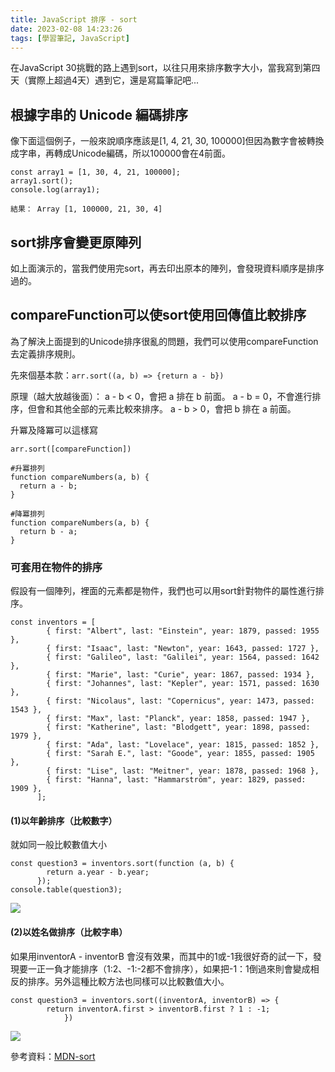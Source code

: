 ```yaml
---
title: JavaScript 排序 - sort
date: 2023-02-08 14:23:26
tags: [學習筆記, JavaScript]
---
```

在JavaScript 30挑戰的路上遇到sort，以往只用來排序數字大小，當我寫到第四天（實際上超過4天）遇到它，還是寫篇筆記吧...

## 根據字串的 Unicode 編碼排序
像下面這個例子，一般來說順序應該是[1, 4, 21, 30, 100000]但因為數字會被轉換成字串，再轉成Unicode編碼，所以100000會在4前面。
```
const array1 = [1, 30, 4, 21, 100000];
array1.sort();
console.log(array1);

結果： Array [1, 100000, 21, 30, 4]
```
## sort排序會變更原陣列
如上面演示的，當我們使用完sort，再去印出原本的陣列，會發現資料順序是排序過的。

## compareFunction可以使sort使用回傳值比較排序
為了解決上面提到的Unicode排序很亂的問題，我們可以使用compareFunction去定義排序規則。

先來個基本款：```arr.sort((a, b) => {return a - b})```

原理（越大放越後面）：
a - b < 0，會把 a 排在 b 前面。
a - b = 0，不會進行排序，但會和其他全部的元素比較來排序。
a - b > 0，會把 b 排在 a 前面。

升冪及降冪可以這樣寫
```
arr.sort([compareFunction])

#升冪排列
function compareNumbers(a, b) {
  return a - b;
}

#降冪排列
function compareNumbers(a, b) {
  return b - a;
}
```
### 可套用在物件的排序
假設有一個陣列，裡面的元素都是物件，我們也可以用sort針對物件的屬性進行排序。
```
const inventors = [
        { first: "Albert", last: "Einstein", year: 1879, passed: 1955 },
        { first: "Isaac", last: "Newton", year: 1643, passed: 1727 },
        { first: "Galileo", last: "Galilei", year: 1564, passed: 1642 },
        { first: "Marie", last: "Curie", year: 1867, passed: 1934 },
        { first: "Johannes", last: "Kepler", year: 1571, passed: 1630 },
        { first: "Nicolaus", last: "Copernicus", year: 1473, passed: 1543 },
        { first: "Max", last: "Planck", year: 1858, passed: 1947 },
        { first: "Katherine", last: "Blodgett", year: 1898, passed: 1979 },
        { first: "Ada", last: "Lovelace", year: 1815, passed: 1852 },
        { first: "Sarah E.", last: "Goode", year: 1855, passed: 1905 },
        { first: "Lise", last: "Meitner", year: 1878, passed: 1968 },
        { first: "Hanna", last: "Hammarström", year: 1829, passed: 1909 },
      ];
```
#### (1)以年齡排序（比較數字）
就如同一般比較數值大小
```
const question3 = inventors.sort(function (a, b) {
        return a.year - b.year;
      });
console.table(question3);
```
![](https://i.imgur.com/T5x61J9.png)

#### (2)以姓名做排序（比較字串）
如果用inventorA - inventorB 會沒有效果，而其中的1或-1我很好奇的試一下，發現要一正一負才能排序（1:2、-1:-2都不會排序），如果把-1：1倒過來則會變成相反的排序。另外這種比較方法也同樣可以比較數值大小。
```
const question3 = inventors.sort((inventorA, inventorB) => { 
        return inventorA.first > inventorB.first ? 1 : -1;
            })
```
![](https://i.imgur.com/Fcr6ZnP.png)

參考資料：[MDN-sort](https://developer.mozilla.org/zh-TW/docs/Web/JavaScript/Reference/Global_Objects/Array/sort)
